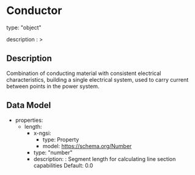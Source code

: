 # Conductor
type: "object"
description : >
## Description
Combination of conducting material with consistent electrical characteristics, building a single electrical system, used to carry current between points in the power system.

## Data Model
  - properties:
    - length:
      - x-ngsi:
        - type: Property
        - model: https://schema.org/Number
      - type: "number"
      - description: : Segment length for calculating line section capabilities Default: 0.0
